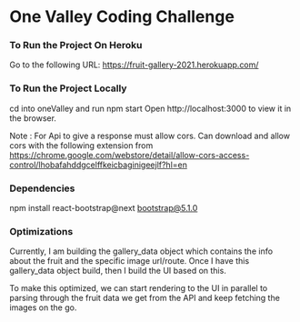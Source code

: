 # One Valley Coding Challenge

### To Run the Project On Heroku
Go to the following URL: https://fruit-gallery-2021.herokuapp.com/

### To Run the Project Locally
cd into oneValley and run npm start
Open http://localhost:3000 to view it in the browser.

Note : For Api to give a response must allow cors.
Can download and allow cors with the following extension from
https://chrome.google.com/webstore/detail/allow-cors-access-control/lhobafahddgcelffkeicbaginigeejlf?hl=en

### Dependencies
npm install react-bootstrap@next bootstrap@5.1.0

### Optimizations
Currently, I am building the gallery_data object which contains the info about the fruit and the specific image url/route.
Once I have this gallery_data object build, then I build the UI based on this.

To make this optimized, we can start rendering to the UI in parallel to parsing through the fruit data we get from the API and keep fetching the images on the go.


